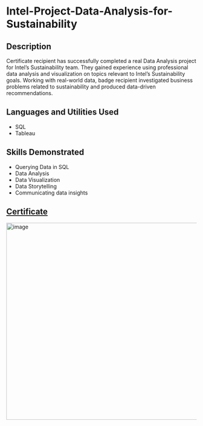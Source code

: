 # Intel-Project-Data-Analysis-for-Sustainability

## Description
Certificate recipient has successfully completed a real Data Analysis project for Intel’s Sustainability team. They gained experience using professional data analysis and visualization on topics relevant to Intel’s Sustainability goals. Working with real-world data, badge recipient investigated business problems related to sustainability and produced data-driven recommendations.

## Languages and Utilities Used
- SQL
- Tableau

## Skills Demonstrated
- Querying Data in SQL
- Data Analysis
- Data Visualization
- Data Storytelling
- Communicating data insights

## [Certificate](https://www.credential.net/0143b60f-8fd7-49ef-807b-98149bf82853#acc.wtd3nFcb)
<img width="677" height="520" alt="image" src="https://github.com/user-attachments/assets/2746a043-4372-44a9-be39-a15eee05841a" />
